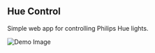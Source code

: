 ## Hue Control

Simple web app for controlling Philips Hue lights.

![Demo Image](https://i.imgur.com/Vj8ht2P.png)

